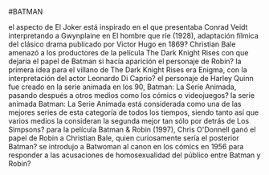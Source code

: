#BATMAN 

el aspecto de El Joker está inspirado en el que presentaba Conrad Veidt interpretando a Gwynplaine en El hombre que ríe (1928), adaptación fílmica del clásico drama publicado por Victor Hugo en 1869?
Christian Bale amenazó a los productores de la película The Dark Knight Rises con que dejaría el papel de Batman si hacía aparición el personaje de Robin?
la primera idea para el villano de The Dark Knight Rises era Enigma, con la interpretación del actor Leonardo Di Caprio?
el personaje de Harley Quinn fue creado en la serie animada en los 90, Batman: La Serie Animada, pasando después a otros medios como los cómics o videojuegos?
la serie animada Batman: La Serie Animada está considerada como una de las mejores series de esta categoría de todos los tiempos, siendo tanto así que varios medios la consideran la segunda mejor tan sólo por detrás de Los Simpsons?
para la película Batman & Robin (1997), Chris O'Donnell ganó el papel de Robin a Christian Bale, quien curiosamente sería el posterior Batman?
se introdujo a Batwoman al canon en los cómics en 1956 para responder a las acusaciones de homosexualidad del público entre Batman y Robin?
